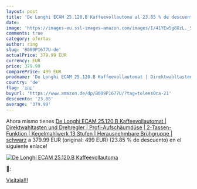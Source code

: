 ```yaml
---
layout: post
title: 'De Longhi ECAM 25.120.B Kaffeevollautoma al 23.85 % de descuento'
date: 
image: 'https://images-eu.ssl-images-amazon.com/images/I/41YEw5g8XzL._SL200_.jpg'
comments: true
category: ofertas
author: ring
slug: 'B009P1677U-de'
actualPrice: 379.99 EUR
currency: EUR
price: 379.99
comparePrice: 499 EUR
prodname: 'De Longhi ECAM 25.120.B Kaffeevollautomat | Direktwahltasten und Drehregler | Profi-Aufschäumdüse | 2-Tassen-Funktion | Kegelmahlwerk 13 Stufen | Herausnehmbare Brühgruppe | schwarz'
country: 'de'
flag: '🇩🇪'
buyurl: 'https://www.amazon.de/dp/B009P1677U/?tag=tolees0ca-21'
descuento: '23.85'
average: '379.99'
---
```


Ahora mismo tienes [De Longhi ECAM 25.120.B Kaffeevollautomat | Direktwahltasten und Drehregler | Profi-Aufschäumdüse | 2-Tassen-Funktion | Kegelmahlwerk 13 Stufen | Herausnehmbare Brühgruppe | schwarz](https://www.amazon.de/dp/B009P1677U/?tag=tolees0ca-21) a 379.99 EUR (original: 499 EUR) (23.85 %  de descuento) en el siguiente enlace!

[![De Longhi ECAM 25.120.B Kaffeevollautoma](https://images-eu.ssl-images-amazon.com/images/I/41YEw5g8XzL._SL200_.jpg)](https://www.amazon.de/dp/B009P1677U/?tag=tolees0ca-21)

🔎:


[Visítala!!!](https://www.amazon.de/dp/B009P1677U/?tag=tolees0ca-21)
